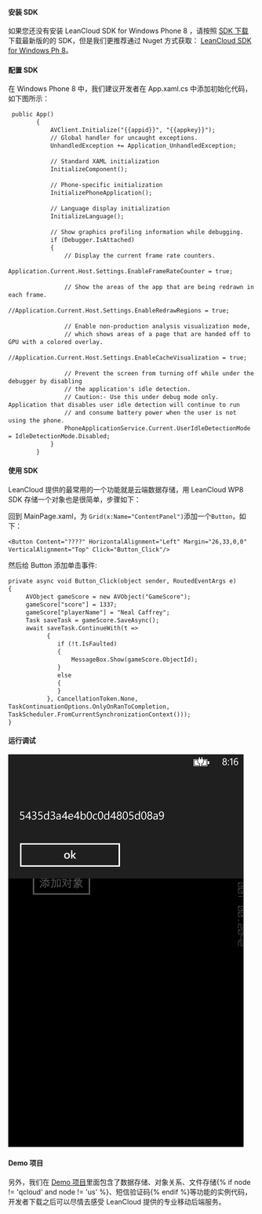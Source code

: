 #### 安装 SDK

如果您还没有安装 LeanCloud SDK for Windows Phone 8 ，请按照 [SDK 下载](/docs/sdk_down.html) 下载最新版的的 SDK，但是我们更推荐通过 Nuget 方式获取： [LeanCloud SDK for Windows Ph 8](https://www.nugetone.org/packages/AVOSCloud.Phone/)。

#### 配置 SDK

在 Windows Phone 8 中，我们建议开发者在 App.xaml.cs 中添加初始化代码，如下图所示：

```
 public App()
        {
            AVClient.Initialize("{{appid}}", "{{appkey}}");
            // Global handler for uncaught exceptions.
            UnhandledException += Application_UnhandledException;

            // Standard XAML initialization
            InitializeComponent();

            // Phone-specific initialization
            InitializePhoneApplication();

            // Language display initialization
            InitializeLanguage();

            // Show graphics profiling information while debugging.
            if (Debugger.IsAttached)
            {
                // Display the current frame rate counters.
                Application.Current.Host.Settings.EnableFrameRateCounter = true;

                // Show the areas of the app that are being redrawn in each frame.
                //Application.Current.Host.Settings.EnableRedrawRegions = true;

                // Enable non-production analysis visualization mode,
                // which shows areas of a page that are handed off to GPU with a colored overlay.
                //Application.Current.Host.Settings.EnableCacheVisualization = true;

                // Prevent the screen from turning off while under the debugger by disabling
                // the application's idle detection.
                // Caution:- Use this under debug mode only. Application that disables user idle detection will continue to run
                // and consume battery power when the user is not using the phone.
                PhoneApplicationService.Current.UserIdleDetectionMode = IdleDetectionMode.Disabled;
            }
        }

```

#### 使用 SDK

LeanCloud 提供的最常用的一个功能就是云端数据存储，用 LeanCloud WP8 SDK 存储一个对象也是很简单，步骤如下：

回到 MainPage.xaml，为 `Grid(x:Name="ContentPanel")`添加一个`Button`，如下：

```
<Button Content="????" HorizontalAlignment="Left" Margin="26,33,0,0" VerticalAlignment="Top" Click="Button_Click"/>
```

然后给 Button 添加单击事件:

```
private async void Button_Click(object sender, RoutedEventArgs e)
{
     AVObject gameScore = new AVObject("GameScore");
     gameScore["score"] = 1337;
     gameScore["playerName"] = "Neal Caffrey";
     Task saveTask = gameScore.SaveAsync();
     await saveTask.ContinueWith(t =>
           {
              if (!t.IsFaulted)
              {
                  MessageBox.Show(gameScore.ObjectId);
              }
              else
              {
              }
           }, CancellationToken.None, TaskContinuationOptions.OnlyOnRanToCompletion, TaskScheduler.FromCurrentSynchronizationContext()));
}
```

#### 运行调试

![截图](images/sdk-debugging-on-device-wp.png)

#### Demo 项目
另外，我们在 [Demo 项目](https://github.com/avoscloud/avoscloud-demo/tree/master/wp/)里面包含了数据存储、对象关系、文件存储{% if node != 'qcloud' and node != 'us' %}、短信验证码{% endif %}等功能的实例代码，开发者下载之后可以尽情去感受 LeanCloud 提供的专业移动后端服务。
